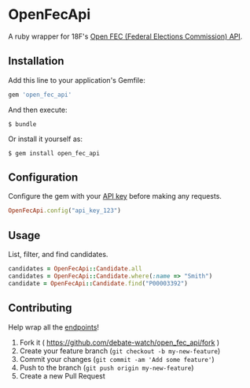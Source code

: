 # OpenFecApi

A ruby wrapper for 18F's [Open FEC (Federal Elections Commission) API](https://api.open.fec.gov/).

## Installation

Add this line to your application's Gemfile:

```ruby
gem 'open_fec_api'
```

And then execute:

    $ bundle

Or install it yourself as:

    $ gem install open_fec_api

## Configuration

Configure the gem with your [API key](https://api.data.gov/signup/) before making any requests.

```` rb
OpenFecApi.config("api_key_123")
````

## Usage

List, filter, and find candidates.

```` rb
candidates = OpenFecApi::Candidate.all
candidates = OpenFecApi::Candidate.where(:name => "Smith")
candidate = OpenFecApi::Candidate.find("P00003392")
````

## Contributing

Help wrap all the [endpoints](ENDPOINTS.md)!

1. Fork it ( https://github.com/debate-watch/open_fec_api/fork )
2. Create your feature branch (`git checkout -b my-new-feature`)
3. Commit your changes (`git commit -am 'Add some feature'`)
4. Push to the branch (`git push origin my-new-feature`)
5. Create a new Pull Request
